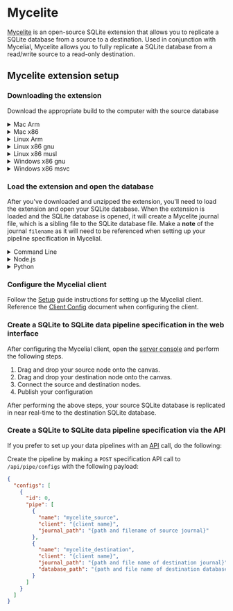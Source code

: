 # Mycelite

[Mycelite](https://github.com/mycelial/mycelite) is an open-source SQLite
extension that allows you to replicate a SQLite database from a source to a
destination.  Used in conjunction with Mycelial, Mycelite allows you to fully 
replicate a SQLite database from a read/write source to a read-only destination.

## Mycelite extension setup

### Downloading the extension

Download the appropriate build to the computer with the source database

<details>
  <summary>Mac Arm</summary>

```toml
curl -L https://github.com/mycelial/mycelite/releases/latest/download/aarch64-apple-darwin.tgz --output aarch64-apple-darwin.tgz
tar -xvzf aarch64-apple-darwin.tgz
```
</details>
<details>
  <summary>Mac x86</summary>

```toml
curl -L https://github.com/mycelial/mycelite/releases/latest/download/x86_64-apple-darwin.tgz --output x86_64-apple-darwin.tgz
tar -xvzf x86_64-apple-darwin.tgz
```
</details>
<details>
  <summary>Linux Arm</summary>

```toml
curl -L https://github.com/mycelial/mycelite/releases/latest/download/arm-unknown-linux-gnueabihf.tgz --output arm-unknown-linux-gnueabihf.tgz 
tar -xvzf arm-unknown-linux-gnueabihf.tgz 
```
</details>
<details>
  <summary>Linux x86 gnu</summary>

```toml
curl -L https://github.com/mycelial/mycelite/releases/latest/download/x86_64-unknown-linux-gnu.tgz --output x86_64-unknown-linux-gnu.tgz 
tar -xvzf x86_64-unknown-linux-gnu.tgz 
```
</details>
<details>
  <summary>Linux x86 musl</summary>

```toml
curl -L https://github.com/mycelial/mycelite/releases/latest/download/x86_64-unknown-linux-musl.tgz --output x86_64-unknown-linux-musl.tgz 
tar -xvzf x86_64-unknown-linux-musl.tgz  
```
</details>
<details>
  <summary>Windows x86 gnu</summary>

```toml
curl.exe -L https://github.com/mycelial/mycelite/releases/latest/download/x86_64-pc-windows-gnu.zip --output x86_64-pc-windows-gnu.zip 
tar.exe -xvzf x86_64-pc-windows-gnu.zip
```
</details>
<details>
  <summary>Windows x86 msvc</summary>

```toml
curl.exe -L https://github.com/mycelial/mycelite/releases/latest/download/x86_64-pc-windows-msvc.zip --output x86_64-pc-windows-msvc.zip 
tar.exe -xvzf x86_64-pc-windows-msvc.zip
```
</details>

### Load the extension and open the database

After you've downloaded and unzipped the extension, you'll need to load the
extension and open your SQLite database. When the extension is loaded and the
SQLite database is opened, it will create a Mycelite journal file, which is a
sibling file to the SQLite database file. Make a **note** of the journal
`filename` as it will need to be referenced when setting up your pipeline
specification in Mycelial.


<details>
  <summary>Command Line</summary>

```
sqlite3
.load ./libmycelite mycelite_writer
.open writer.db
```
</details>

<details>
  <summary>Node.js</summary>

#### Install better-sqlite3

```bash
npm install better-sqlite3
```

#### Setup the writer

##### Import better-sqlite

```js
import Database from 'better-sqlite3';
```

##### Load the extension

```js
let db = new Database(':memory:');

db.loadExtension('./libmycelite', 'mycelite_writer');
```

##### Open the database

```js
db = new Database('writer.db');
```

</details>

<details>
  <summary>Python</summary>

#### Import sqlite3

```python
import sqlite3
```

#### Load the extension

```python
connection = sqlite3.connect(":memory:")
connection.enable_load_extension(True)
connection.execute("select load_extension('./libmycelite', 'mycelite_writer')")
```

#### Open the database

```python
db = sqlite3.connect("writer.db")
```

</details>

### Configure the Mycelial client

Follow the [Setup](Setup.md) guide instructions for setting up the Mycelial
client. Reference the [Client Config](client_config.md) document when
configuring the client.

### Create a SQLite to SQLite data pipeline specification in the web interface

After configuring the Mycelial client, open the [server
console](http://localhost:8080) and perform the following steps.

1. Drag and drop your source node onto the canvas.
2. Drag and drop your destination node onto the canvas.
3. Connect the source and destination nodes.
4. Publish your configuration

After performing the above steps, your source SQLite database is replicated in 
near real-time to the destination SQLite database.

### Create a SQLite to SQLite data pipeline specification via the API

If you prefer to set up your data pipelines with an [API](API.md) call, do the
following:

Create the pipeline by making a `POST` specification API call to
`/api/pipe/configs` with the following payload:

```json
{
  "configs": [
    {
      "id": 0,
      "pipe": [
        {
          "name": "mycelite_source",
          "client": "{client name}",
          "journal_path": "{path and filename of source journal}"
        },
        {
          "name": "mycelite_destination",
          "client": "{client name}",
          "journal_path": "{path and file name of destination journal}",
          "database_path": "{path and file name of destination database}"
        }
      ]
    }
  ]
}

```